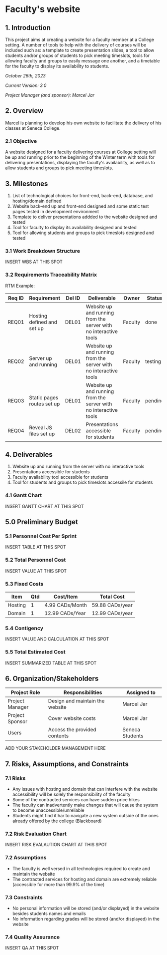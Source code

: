 # Faculty's website

## 1. Introduction

This project aims at creating a website for a faculty member at a College setting. A number of tools to help with the delivery of courses will be included such as: a template to create presentation slides, a tool to allow students and/or groups of students to pick meeting timeslots, tools for allowing faculty and groups to easily message one another, and a timetable for the faculty to display its availability to students.

*October 26th, 2023*

*Current Version: 3.0*

*Project Manager (and sponsor): Marcel Jar*

## 2. Overview

Marcel is planning to develop his own website to facilitate the delivery of his classes at Seneca College.

### 2.1 Objective

A website designed for a faculty delivering courses at College setting will be up and running prior to the beginning of the Winter term with tools for delivering presentations, displaying the faculty's availability, as well as to allow students and groups to pick meeting timeslots.

## 3. Milestones

1. List of technological choices for front-end, back-end, database, and hosting/domain defined
2. Website back-end up and front-end designed and some static test pages tested in development environment
3. Template to deliver presentations addded to the website designed and tested
4. Tool for faculty to display its availability designed and tested
5. Tool for allowing students and groups to pick timeslots designed and tested

### 3.1 Work Breakdown Structure

INSERT WBS AT THIS SPOT

### 3.2 Requirements Traceability Matrix

RTM Example:

| Req ID | Requirement | Del ID | Deliverable | Owner | Status |
|----------|----------|----------|----------|----------|----------|
| REQ01 | Hosting defined and set up | DEL01 | Website up and running from the server with no interactive tools | Faculty | done |
| REQ02 | Server up and running | DEL01 | Website up and running from the server with no interactive tools | Faculty | testing |
| REQ03 | Static pages routes set up | DEL01 | Website up and running from the server with no interactive tools | Faculty | pending |
| REQ04 | Reveal JS files set up | DEL02 | Presentations accessible for students | Faculty | pending |



## 4. Deliverables

1. Website up and running from the server with no interactive tools
2. Presentations accessible for students
3. Faculty availability tool accessible for students
4. Tool for students and groups to pick timeslots accessile for students

### 4.1 Gantt Chart

INSERT GANTT CHART AT THIS SPOT

## 5.0 Preliminary Budget


### 5.1 Personnel Cost Per Sprint

INSERT TABLE AT THIS SPOT

### 5.2 Total Personnel Cost

INSERT VALUE AT THIS SPOT

### 5.3 Fixed Costs
| Item | Qtd | Cost/Item | Total Cost |
| ----------- | ----------- | ----------- |  ----------- |
| Hosting  | 1 | 4.99 CADs/Month| 59.88 CADs/year|
| Domain | 1| 12.99 CADs/Year| 12.99 CADs/year|

### 5.4 Contigency

INSERT VALUE AND CALCULATION AT THIS SPOT

### 5.5 Total Estimated Cost

INSERT SUMMARIZED TABLE AT THIS SPOT

## 6. Organization/Stakeholders

| Project Role | Responsibilities | Assigned to |
| ----------- | ----------- | ----------- |
| Project Manager | Design and maintain the website| Marcel Jar|
| Project Sponsor | Cover website costs | Marcel Jar|
| Users | Access the provided contents  | Seneca Students|

ADD YOUR STAKEHOLDER MANAGEMENT HERE

## 7. Risks, Assumptions, and Constraints

### 7.1 Risks

- Any issues with hosting and domain that can interfere with the website accessibility will be solely the responsibility of the faculty
- Some of the contracted services can have sudden price hikes
- The faculty can inadvertently make changes that will cause the system to become unaccessible/unreliable
- Students might find it har to navigate a new system outside of the ones already offered by the college (Blackboard)

### 7.2 Risk Evaluation Chart 

INSERT RISK EVALAUTION CHART AT THIS SPOT

### 7.2 Assumptions

- The faculty is well versed in all technologies required to create and maintain the website
- The contracted services for hosting and domain are extremely reliable (accessible for more than 99.9% of the time)

### 7.3 Constraints

- No personal information will be stored (and/or displayed) in the website besides students names and emails
- No information regarding grades will be stored (and/or displayed) in the website

### 7.4 Quality Assurance

INSERT QA AT THIS SPOT



